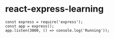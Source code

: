 # react-express-learning 
```
const express = require('express');
const app = express();
app.listen(3000, () => console.log('Running'));
```